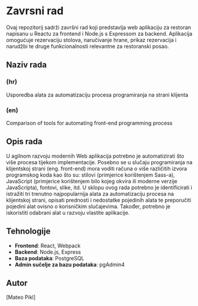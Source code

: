 # Zavrsni rad

Ovaj repozitorij sadrži završni rad koji predstavlja web aplikaciju za restoran napisanu u Reactu za frontend i Node.js s Expressom za backend. Aplikacija omogućuje rezervaciju stolova, naručivanje hrane, prikaz rezervacija i narudžbi te druge funkcionalnosti relevantne za restoranski posao.

## Naziv rada
### (hr)
Usporedba alata za automatizaciju procesa programiranja na strani klijenta

### (en)
Comparison of tools for automating front-end programming process

## Opis rada
U agilnom razvoju modernih Web aplikacija potrebno je automatizirati što više procesa tijekom implementacije. Posebno se u slučaju programiranja na klijentskoj strani (eng. front-end) mora voditi računa o više različitih izvora programskog koda kao što su: stilovi (primjerice korištenjem Sass-a), JavaScript (primjerice korištenjem bilo kojeg okvira ili moderne verzije JavaScripta), fontovi, slike, itd. U sklopu ovog rada potrebno je identificirati i istražiti tri trenutno najpopularnija alata za automatizaciju procesa na klijentskoj strani, opisati prednosti i nedostatke pojedinih alata te preporučiti pojedini alat ovisno o korisničkim slučajevima. Također, potrebno je iskoristiti odabrani alat u razvoju vlastite aplikacije.

## Tehnologije

- **Frontend**: React, Webpack
- **Backend**: Node.js, Express
- **Baza podataka**: PostgreSQL
- **Admin sučelje za bazu podataka**: pgAdmin4

## Autor
[Mateo Pikl]
